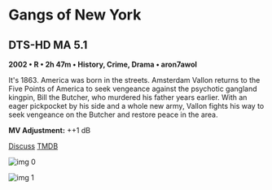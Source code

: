# Gangs of New York

## DTS-HD MA 5.1

**2002 • R • 2h 47m • History, Crime, Drama • aron7awol**

It's 1863. America was born in the streets. Amsterdam Vallon returns to the Five Points of America to seek vengeance against the psychotic gangland kingpin, Bill the Butcher, who murdered his father years earlier. With an eager pickpocket by his side and a whole new army, Vallon fights his way to seek vengeance on the Butcher and restore peace in the area.

**MV Adjustment:** ++1 dB

[Discuss](https://www.avsforum.com/threads/bass-eq-for-filtered-movies.2995212/post-58277222)  [TMDB](3131)

![img 0](https://i.imgur.com/WwlAIH0.jpg)

![img 1](https://i.imgur.com/Y8PRHN6.jpg)

